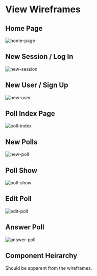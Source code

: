 # View Wireframes

## Home Page
![home-page]

## New Session / Log In
![new-session]

## New User / Sign Up
![new-user]

## Poll Index Page
![poll-index]

## New Polls
![new-poll]

## Poll Show
![poll-show]

## Edit Poll
![edit-poll]

## Answer Poll
![answer-poll]

## Component Heirarchy

Should be apparent from the wireframes.

[home-page]: ./wireframes/HomePage.png
[new-session]: ./wireframes/LogIn.png
[new-user]: ./wireframes/SignUp.png
[poll-index]: ./wireframes/PollIndex.png
[new-poll]: ./wireframes/NewPoll.png
[poll-show]: ./wireframes/PollShow.png
[edit-poll]: ./wireframes/EditPoll.png
[answer-poll]: ./wireframes/AnswerPoll.png
